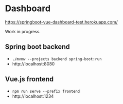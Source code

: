 # Dashboard

https://springboot-vue-dashboard-test.herokuapp.com/

Work in progress

## Spring boot backend
* `./mvnw --projects backend spring-boot:run`
* http://localhost:8080
## Vue.js frontend
* `npm run serve --prefix frontend`
* http://localhost:1234

